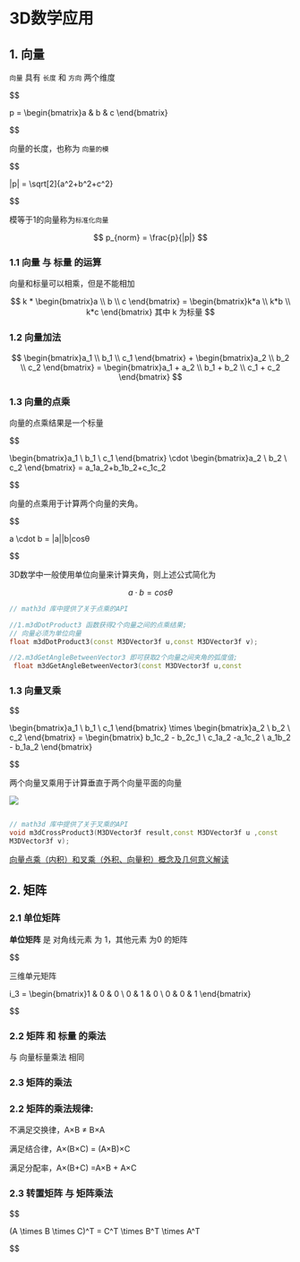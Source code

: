 # 3D数学应用


## 1. 向量

`向量` 具有 `长度` 和 `方向` 两个维度

$$

p = \begin{bmatrix}a & b & c \end{bmatrix}

$$

向量的长度，也称为 `向量的模`


$$

|p| = \sqrt[2]{a^2+b^2+c^2}

$$

模等于1的向量称为`标准化向量`

$$
p_{norm} = \frac{p}{|p|}
$$


### 1.1 向量 与 标量 的运算

向量和标量可以相乘，但是不能相加

$$
k * \begin{bmatrix}a \\ b \\ c \end{bmatrix}  = \begin{bmatrix}k*a \\ k*b \\ k*c \end{bmatrix} 其中 k 为标量
$$

### 1.2 向量加法


$$
\begin{bmatrix}a_1 \\ b_1 \\ c_1 \end{bmatrix} + \begin{bmatrix}a_2 \\ b_2 \\ c_2 \end{bmatrix} = \begin{bmatrix}a_1 + a_2 \\ b_1 + b_2 \\ c_1 + c_2 \end{bmatrix}
$$


### 1.3 向量的点乘

向量的点乘结果是一个标量

$$

\begin{bmatrix}a_1 \\ b_1 \\ c_1 \end{bmatrix} \cdot \begin{bmatrix}a_2 \\ b_2 \\ c_2 \end{bmatrix} = a_1a_2+b_1b_2+c_1c_2

$$

向量的点乘用于计算两个向量的夹角。

$$

a \cdot b = |a||b|cosθ

$$


3D数学中一般使用单位向量来计算夹角，则上述公式简化为

$$
a·b = cosθ
$$

```c++
// math3d 库中提供了关于点乘的API

//1.m3dDotProduct3 函数获得2个向量之间的点乘结果;
// 向量必须为单位向量
float m3dDotProduct3(const M3DVector3f u,const M3DVector3f v);

//2.m3dGetAngleBetweenVector3 即可获取2个向量之间夹⻆的弧度值;
 float m3dGetAngleBetweenVector3(const M3DVector3f u,const 

```

### 1.3 向量叉乘
$$

\begin{bmatrix}a_1 \\ b_1 \\ c_1 \end{bmatrix} \times \begin{bmatrix}a_2 \\ b_2 \\ c_2 \end{bmatrix} = \begin{bmatrix} b_1c_2 - b_2c_1 \\ c_1a_2 -a_1c_2  \\ a_1b_2 - b_1a_2 \end{bmatrix}

$$


两个向量叉乘用于计算垂直于两个向量平面的向量

![](https://pic.existorlive.cn/20160902232814429.png)


```c++ 

// math3d 库中提供了关于叉乘的API
void m3dCrossProduct3(M3DVector3f result,const M3DVector3f u ,const 
M3DVector3f v); 
```




[向量点乘（内积）和叉乘（外积、向量积）概念及几何意义解读
](https://blog.csdn.net/dcrmg/article/details/52416832)



## 2. 矩阵

### 2.1 单位矩阵

**单位矩阵** 是 对角线元素 为 1，其他元素 为0 的矩阵

$$

三维单元矩阵

i_3 = \begin{bmatrix}1 & 0 & 0 \\ 0 & 1 & 0 \\ 0 & 0 & 1 \end{bmatrix}

$$

### 2.2 矩阵 和 标量 的乘法

与 向量标量乘法 相同


### 2.3 矩阵的乘法




### 2.2 矩阵的乘法规律:
不满足交换律，A×B  ≠ B×A

满足结合律，A×(B×C) = (A×B)×C

满足分配率，A×(B+C) =A×B + A×C

### 2.3 转置矩阵 与 矩阵乘法

$$

(A \times B \times C)^T = C^T \times B^T \times A^T 

$$






